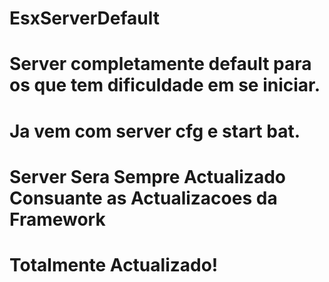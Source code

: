 # EsxServerDefault

# Server completamente default para os que tem dificuldade em se iniciar.

# Ja vem com server cfg e start bat.

# Server Sera Sempre Actualizado Consuante as Actualizacoes da Framework

# Totalmente Actualizado!
